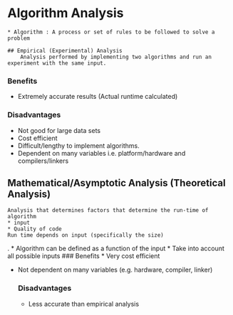 # Algorithm Analysis 
	* Algorithm : A process or set of rules to be followed to solve a problem
	
	## Empirical (Experimental) Analysis
		Analysis performed by implementing two algorithms and run an experiment with the same input.
### Benefits
* Extremely accurate results (Actual runtime calculated)
### Disadvantages
* Not good for large data sets
* Cost efficient
* Difficult/lengthy to implement algorithms.
* Dependent on many variables i.e. platform/hardware and compilers/linkers

## Mathematical/Asymptotic Analysis (Theoretical Analysis)
	Analysis that determines factors that determine the run-time of algorithm
	* input
	* Quality of code
	Run time depends on input (specifically the size)
.	* Algorithm can be defined as a function of the input
	* Take into account all possible inputs
	### Benefits
	* Very cost efficient
* Not dependent on many variables (e.g. hardware, compiler, linker)
	### Disadvantages
	* Less accurate than empirical analysis


